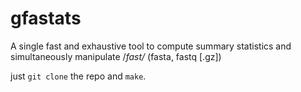 # gfastats
A single fast and exhaustive tool to compute summary statistics and simultaneously manipulate /*fast/* (fasta, fastq [.gz]) 

just `git clone` the repo and `make`.
